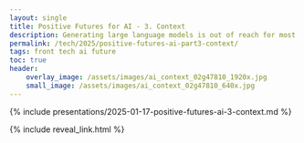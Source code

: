 ```yaml
---
layout: single
title: Positive Futures for AI - 3. Context
description: Generating large language models is out of reach for most businesses, but it's context rather than parameter count that makes AI useful.
permalink: /tech/2025/positive-futures-ai-part3-context/
tags: front tech ai future
toc: true
header:
    overlay_image: /assets/images/ai_context_02g47810_1920x.jpg
    small_image: /assets/images/ai_context_02g47810_640x.jpg
---
```


{% include presentations/2025-01-17-positive-futures-ai-3-context.md %}

{% include reveal_link.html %}
